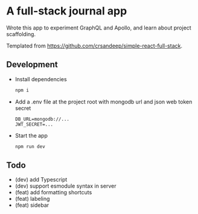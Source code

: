 # A full-stack journal app

Wrote this app to experiment GraphQL and Apollo, and learn about project scaffolding.

Templated from https://github.com/crsandeep/simple-react-full-stack.

## Development

- Install dependencies

  ```bash
  npm i
  ```

- Add a .env file at the project root with mongodb url and json web token secret

  ```
  DB_URL=mongodb://...
  JWT_SECRET=...
  ```

- Start the app
  ```bash
  npm run dev
  ```

## Todo

- (dev) add Typescript
- (dev) support esmodule syntax in server
- (feat) add formatting shortcuts
- (feat) labeling
- (feat) sidebar
